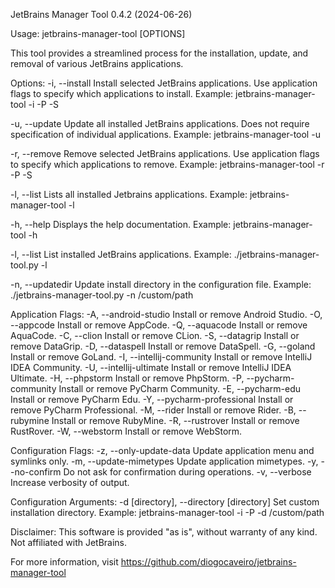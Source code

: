 JetBrains Manager Tool 0.4.2 (2024-06-26)

Usage: jetbrains-manager-tool [OPTIONS]

This tool provides a streamlined process for the installation, update, and removal of various JetBrains applications.

Options:
  -i, --install
    Install selected JetBrains applications. Use application flags to specify which applications to install.
    Example: jetbrains-manager-tool -i -P -S

  -u, --update
    Update all installed JetBrains applications. Does not require specification of individual applications.
    Example: jetbrains-manager-tool -u

  -r, --remove
    Remove selected JetBrains applications. Use application flags to specify which applications to remove.
    Example: jetbrains-manager-tool -r -P -S

  -l, --list
    Lists all installed Jetbrains applications.
    Example: jetbrains-manager-tool -l

  -h, --help
    Displays the help documentation.
    Example: jetbrains-manager-tool -h

  -l, --list
    List installed JetBrains applications.
    Example: ./jetbrains-manager-tool.py -l

  -n, --updatedir
    Update install directory in the configuration file.
    Example: ./jetbrains-manager-tool.py -n /custom/path

Application Flags:
  -A, --android-studio       Install or remove Android Studio.
  -O, --appcode              Install or remove AppCode.
  -Q, --aquacode             Install or remove AquaCode.
  -C, --clion                Install or remove CLion.
  -S, --datagrip             Install or remove DataGrip.
  -D, --dataspell            Install or remove DataSpell.
  -G, --goland               Install or remove GoLand.
  -I, --intellij-community   Install or remove IntelliJ IDEA Community.
  -U, --intellij-ultimate    Install or remove IntelliJ IDEA Ultimate.
  -H, --phpstorm             Install or remove PhpStorm.
  -P, --pycharm-community    Install or remove PyCharm Community.
  -E, --pycharm-edu          Install or remove PyCharm Edu.
  -Y, --pycharm-professional Install or remove PyCharm Professional.
  -M, --rider                Install or remove Rider.
  -B, --rubymine             Install or remove RubyMine.
  -R, --rustrover            Install or remove RustRover.
  -W, --webstorm             Install or remove WebStorm.

Configuration Flags:
  -z, --only-update-data    Update application menu and symlinks only.
  -m, --update-mimetypes    Update application mimetypes.
  -y, --no-confirm          Do not ask for confirmation during operations.
  -v, --verbose             Increase verbosity of output.

Configuration Arguments:
  -d [directory], --directory [directory]
    Set custom installation directory.
    Example: jetbrains-manager-tool -i -P -d /custom/path

Disclaimer:
  This software is provided "as is", without warranty of any kind. Not affiliated with JetBrains.

For more information, visit https://github.com/diogocaveiro/jetbrains-manager-tool
